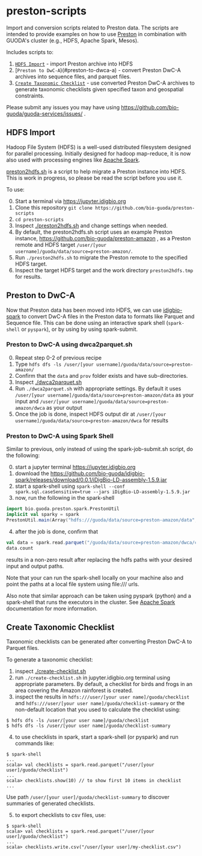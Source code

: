 # preston-scripts
Import and conversion scripts related to Preston data. 
The scripts are intended to provide examples on how to use [Preston](https://github.com/bio-guoda/preston) 
in combination with GUODA's cluster (e.g., HDFS, Apache Spark, Mesos).

Includes scripts to:

 1. [`HDFS Import`](#hdfs-import) - import Preston archive into HDFS
 2. [`Preston to DwC-A`)(#preston-to-dwca-a) - convert Preston DwC-A archives into sequence files, and parquet files.
 3. [`Create Taxonomic Checklist`](#create-taxonomic-checklist) - use converted Preston DwC-A archives to generate taxonomic checklists given specified taxon and geospatial constraints.

Please submit any issues you may have using https://github.com/bio-guoda/guoda-services/issues/  . 

## HDFS Import

Hadoop File System (HDFS) is a well-used distributed filesystem designed for parallel processing. Initially designed for hadoop map-reduce, it is now also used with processing engines like [Apache Spark](https://spark.apache.org). 

[preston2hdfs.sh](./preston2hdfs.sh) is a script to help migrate a Preston instance into HDFS. This is work in progress, so please be read the script before you use it.

To use:

0. Start a terminal via https://jupyter.idigbio.org 
1. Clone this repository ```git clone https://github.com/bio-guoda/preston-scripts```
2. ```cd preston-scripts```
3. Inspect [./preston2hdfs.sh](./preston2hdfs.sh) and change settings when needed.
4. By default, the preston2hdfs.sh script uses an example Preston instance, https://github.com/bio-guoda/preston-amazon , as a Preston remote and HDFS target ```/user/[your username]/guoda/data/source=preston-amazon/```. 
5. Run ```./preston2hdfs.sh``` to migrate the Preston remote to the specified HDFS target. 
6. Inspect the target HDFS target and the work directory ```preston2hdfs.tmp``` for results.  

## Preston to DwC-A 

Now that Preston data has been moved into HDFS, we can use [idigbio-spark](https://github.com/bio-guoda/idigbio-spark) to convert DwC-A files in the Preston data to formats like Parquet and Sequence file. This can be done using an interactive spark shell (```spark-shell``` or ```pyspark```), or by using by using spark-submit.

### Preston to DwC-A using dwca2parquet.sh

0. Repeat step 0-2 of previous recipe
1. Type ```hdfs dfs -ls /user/[your username]/guoda/data/source=preston-amazon/```
2. Confirm that the ```data``` and ```prov``` folder exists and have sub-directories.
3. Inspect [./dwca2parquet.sh](./dwca2parquet.sh) 
4. Run ```./dwca2parquet.sh``` with appropriate settings. By default it uses ```/user/[your username]/guoda/data/source=preston-amazon/data``` as your input and ```/user/[your username]/guoda/data/source=preston-amazon/dwca``` as your output
5. Once the job is done, inspect HDFS output dir at ```/user/[your username]/guoda/data/source=preston-amazon/dwca``` for results

### Preston to DwC-A using Spark Shell

Similar to previous, only instead of using the spark-job-submit.sh script, do the following:

0. start a jupyter terminal https://jupyter.idigbio.org 
1. download the https://github.com/bio-guoda/idigbio-spark/releases/download/0.0.1/iDigBio-LD-assembly-1.5.9.jar  
2. start a spark-shell using ```spark-shell --conf spark.sql.caseSensitive=true --jars iDigBio-LD-assembly-1.5.9.jar```
3. now, run the following in the spark-shell
```scala
import bio.guoda.preston.spark.PrestonUtil
implicit val sparky = spark
PrestonUtil.main(Array("hdfs:///guoda/data/source=preston-amazon/data", "hdfs:///guoda/data/source=preston-amazon/dwca"))
```
4. after the job is done, confirm that 
```scala
val data = spark.read.parquet("/guoda/data/source=preston-amazon/dwca/core.parquet") // replace with suitable target directory
data.count
```
results in a non-zero result after replacing the hdfs paths with your desired input and output paths.

Note that your can run the spark-shell locally on your machine also and point the paths at a local file system using file:/// urls.

Also note that similar approach can be taken using pyspark (python) and a spark-shell that runs the executors in the cluster. See [Apache Spark](https://spark.apache.org) documentation for more information.

## Create Taxonomic Checklist 

Taxonomic checklists can be generated after converting Preston DwC-A to Parquet files. 

To generate a taxonomic checklist:

1. inspect [./create-checklist.sh](./create-checklist.sh) 
2. run ```./create-checklist.sh``` in jupyter.idigbio.org terminal using appropriate parameters. By default, a checklist for birds and frogs in an area covering the Amazon rainforest is created. 
3. inspect the results in ```hdfs:///user/[your user name]/guoda/checklist``` and ```hdfs:///user/[your user name]/guoda/checklist-summary``` or the non-default location that you used to calculate the checklist using:

```shell
$ hdfs dfs -ls /user/[your user name]/guoda/checklist
$ hdfs dfs -ls /user/[your user name]/guoda/checklist-summary
```

4. to use checklists in spark, start a spark-shell (or pyspark) and run commands like:

```shell
$ spark-shell
...
scala> val checklists = spark.read.parquet("/user/[your user]/guoda/checklist")
...
scala> checklists.show(10) // to show first 10 items in checklist
...
```
Use path ```/user/[your user]/guoda/checklist-summary``` to discover summaries of generated checklists.

5. to export checklists to csv files, use:

```shell
$ spark-shell
scala> val checklists = spark.read.parquet("/user/[your user]/guoda/checklist")
...
scala> checklists.write.csv("/user/[your user]/my-checklist.csv")
```


